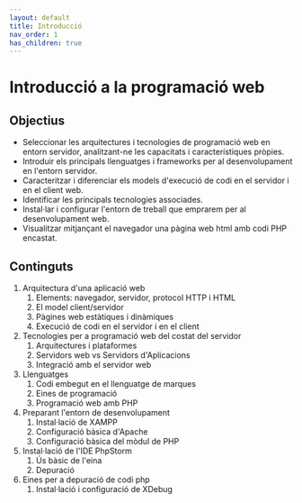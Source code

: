 ```yaml
---
layout: default
title: Introducció
nav_order: 1
has_children: true
---
```


# Introducció a la programació web

## Objectius
*   Seleccionar les arquitectures i tecnologies de programació web en
    entorn servidor, analitzant-ne les capacitats i característiques
    pròpies.
*   Introduir els principals llenguatges i frameworks per al
    desenvolupament en l'entorn servidor.
*   Caracteritzar i diferenciar els models d'execució de codi en el
    servidor i en el client web.
*   Identificar les principals tecnologies associades.
*   Instal·lar i configurar l'entorn de treball que emprarem per al
    desenvolupament web.
*   Visualitzar mitjançant el navegador una pàgina web html amb codi PHP
    encastat.

## Continguts 

1.  Arquitectura d'una aplicació web
    1.  Elements: navegador, servidor, protocol HTTP i HTML
    2.  El model client/servidor
    3.  Pàgines web estàtiques i dinàmiques
    4.  Execució de codi en el servidor i en el client
2.  Tecnologies per a programació web del costat del servidor
    1.  Arquitectures i plataformes
    2.  Servidors web vs Servidors d'Aplicacions
    3.  Integració amb el servidor web
3.  Llenguatges
    1.  Codi embegut en el llenguatge de marques
    2.  Eines de programació
    3.  Programació web amb PHP
4.  Preparant l'entorn de desenvolupament
    1.  Instal·lació de XAMPP
    2.  Configuració bàsica d'Apache
    3.  Configuració bàsica del mòdul de PHP
5.  Instal·lació de l'IDE PhpStorm
     1.  Ús bàsic de l'eina
     2.  Depuració
6.  Eines per a depuració de codi php
    1.  Instal·lació i configuració de XDebug

